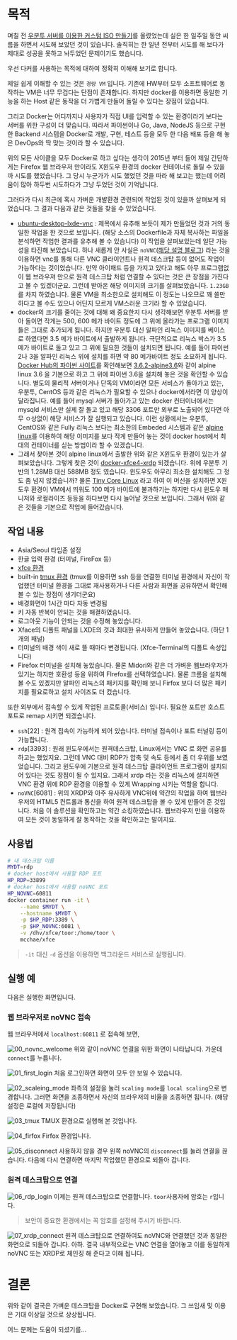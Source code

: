 #  목적

며칠 전 [우분투 서버를 이용한 커스텀 ISO 만들기](https://github.com/mcchae/vbuntu-custom-ubuntu-iso)를 올렸었는데 실은 한 일주일 동안 씨름을 하면서 시도해 보았던 것이 있습니다. 솔직히는 한 일년 전부터 시도를 해 보다가 제대로 성공을 못하고 놔두었던 문제이기도 했습니다.

우선 다커를 사용하는 목적에 대하여 정확히 이해해 보기로 합니다.

제일 쉽게 이해할 수 있는 것은 `경량 VM` 입니다. 기존에 HW부터 모두 소프트웨어로 동작하는 VM은 너무 무겁다는 단점이 존재합니다. 하지만 docker를 이용하면 동일한 기능을 하는 Host 같은 동작을 더 가볍게 만들어 돌릴 수 있다는 장점이 있습니다.

그리고 Docker는 어디까지나 사용자가 직접 UI를 입력할 수 있는 환경이라기 보다는 서버를 위한 구성이 더 맞습니다. 따라서 파이썬이나 Go, Java, NodeJS 등으로 구현한 Backend 시스템을 Docker로 개발, 구현, 테스트 등을 모두 한 다음 배포 등을 해 놓은 DevOps와 딱 맞는 것이라 할 수 있습니다.

위의 모든 사이클을 모두 Docker로 하고 싶다는 생각이 2015년 부터 들어 제일 간단하게는 Firefox 웹 브라우저 만이라도 X윈도우 환경의 docker 컨테이너로 돌릴 수 있을까 시도를 했었습니다. 그 당시 누군가가 시도 했었던 것을 따라 해 보고는 했는데 어려움이 많아 하두번 시도하다가 그냥 두었던 것이 기억납니다.

그러다가 다시 최근에 혹시 가벼운 개뱔환경 관련되어 작업된 것이 있을까 살펴보게 되었습니다. 그 결과 다음과 같은 것들을 찾을 수 있었습니다.

* [ubuntu-desktop-lxde-vnc](https://hub.docker.com/r/dorowu/ubuntu-desktop-lxde-vnc/) : 제목에서 유추해 보듯이 제가 만들었던 것과 거의 동일한 작업을 한 것으로 보입니다. (해당 소스의 Dockerfile과 자체 복사하는 파일을 분석하면 작업한 결과를 유추해 볼 수 있습니다) 이 작업을 살펴보았는데 일단 가능성을 타진해 보았습니다. 하나 새롭게 안 사실은 `noVNC`([해당 설명 블로그](http://drt0927.tistory.com/6)) 라는 것을 이용하면 vnc를 통해 다른 VNC 클라이언트나 원격 데스크탑 등이 없어도 작업이 가능하다는 것이었습니다. 만약 아이패드 등을 가지고 있다고 해도 아무 프로그램없이 웹 브라우져 만으로 원격 데스크탑 처럼 연결할 수 있다는 것은 큰 장점을 가진다고 볼 수 있겠더군요. 그런데 받아온 해당 이미지의 크기를 살펴보았습니다.  `1.23GB`를 차지 하였습니다. 물론 VM을 최소한으로 설치해도 이 정도는 나오므로 꽤 쓸만 하다고 볼 수도 있으나 어딘지 모르게 VM스러운 크기라 할 수 있었습니다.
* docker의 크기를 줄이는 것에 대해 왜 중요한지 다시 생각해보면 우분투 서버를 받아 돌이면 작게는 500, 600 메가 바이트 정도에 그 위에 올라가는 프로그램 이미지 들은 그대로 추가되게 됩니다. 하지만 우분투 대신 알파인 리눅스 이미지를 베이스로 하였다면 3.5 메가 바이트에서 출발하게 됩니다. 극단적으로 리눅스 박스가 3.5 메가 바이트로 돌고 있고 그 위에 필요한 것들이 설치되면 됩니다. 예를 들어 파이썬 2나 3을 알파인 리눅스 위에 설치를 하면 약 80 메가바이트 정도 소요하게 됩니다. [Docker Hub의 파이썬 사이트](https://hub.docker.com/_/python/)를 확인해보면 [3.6.2-alpine3.6](https://github.com/docker-library/python/blob/5d86c858d58f84b8dd1274ac61ac1c9c9ebc7739/3.6/alpine3.6/Dockerfile)와 같이 alpine linux 3.6 을 기본으로 하고 그 위에 파이썬 3.6을 설치해 놓은 것을 확인할 수 있습니다. 별도의 물리적 서버이거나 단독의 VM이라면 모든 서비스가 돌아가고 있는, 우분투, CentOS 등과 같은 리눅스가 필요할 수 있으나 docker에서라면 이 양상이 달라집니다. 예를 들어 mysql 서버가 돌아가고 있는 docker 컨터이너에서는 mysqld 서비스만 실제 잘 돌고 있고 해당 3306 포트만 외부로 노출되어 있다면 아무 ㅇ상없이 해당 서비스가 잘 실행되고 있습니다. 이런 상황에서는 우분투, CentOS와 같은 Fully 리눅스 보다는 최소한의 Embeded 시스템과 같은 [alpine linux](https://alpinelinux.org)를 이용하여 해당 이미지를 보다 작게 만들어 놓는 것이 docker host에서 최대의 컨테이너를 싣는 방법이라 할 수 있겠습니다.
* 그래서 찾아본 것이 alpine linux에서 출발한 위와 같은 X윈도우 환경이 있는가 살펴보았습니다.  그렇게 찾은 것이 [docker-xfce4-xrdp](https://github.com/danielguerra69/alpine-xfce4-xrdp) 되겠습니다. 위에 우분투 기반의 1.28MB 대신 588MB 정도 였습니다. 윈도우도 아무리 최소한 설치해도 그 정도 좀 넘지 않겠습니까? 물론 [Tiny Core Linux](http://tinycorelinux.net) 라고 하여 이 머신을 설치하면 X윈도우 환경이 VM에서 띄워도 100 메가 바이트에 불과하기는 하지만 다시 윈도우 매니저와 로컬라이즈 등등을 하다보면 다시 늘어날 것으로 보입니다.  그래서 위와 같은 것들을 기본으로 작업에 들어갔습니다.

## 작업 내용

* Asia/Seoul 타임존 설정
* 한글 입력 환경 (터미널, FireFox 등)
* [xfce 환경](http://mcchae.egloos.com/10935938)
* built-in [tmux 환경](http://mcchae.egloos.com/11246020) (tmux를 이용하면 ssh 등을 연결한 터미널 환경에서 자신이 작업했던 터미널 환경을 그대로 재사용하거나 다른 사람과 화면을 공유하면서 확인해 볼 수 있는 장점이 생기더군요)
* 배경화면이 1시간 마다 자동 변경됨
* 키 자동 반복이 안되는 것을 해결하였습니다.
* 로그아웃 기능이 안되는 것을 수정해 놓았습니다.
* Xface의 디폴트 패널을 LXDE의 것과 최대한 유사하게 만들어 놓았습니다. (하단 1개의 패널)
* 터미널의 배경 색이 새로 뜰 때마다 변경됩니다. (Xfce-Terminal의 디폴트 속성입니다)
* Firefox 터미널을 설치해 놓았습니다. 물론 Midori와 같은 더 가벼운 웹브라우저가 있기는 하지만 호환성 등을 위하여 FIrefox를 선택하였습니다. 물론 크롬을 설치해 볼 수도 있겠지만 알파인 리눅스의 패키지를 확인해 보니 Firfox 보다 더 많은 패키지를 필요로하고 설치 사이즈도 더 컸습니다.

또한 외부에서 접속할 수 있게 작업된 프로토콜(서비스) 입니다. 필요한 포트만 호스트 포트로 remap 시키면 되겠습니다.

* `ssh`[22] : 원격 접속이 가능하게 되어 있습니다. 터미널 접속이나 포트 터널링 등이 가능합니다.
* `rdp`[3393] : 원래 윈도우에서는 원격데스크탑, Linux에서는 VNC 로 화면 공유를 하고는 했었지요. 그런데 VNC 대비 RDP가 압축 및 속도 등에서 좀 더 우위를 보였었습니다. 그리고 윈도우에 기본으로 원격 데스크탑 클라이언트 프로그램이 설치되어 있다는 것도 장점이 될 수 있지요. 그래서 xrdp 라는 것을 리눅스에 설치하면 VNC 환경 위에 RDP 환경을 이용할 수 있게 Wrapping 시키는 역할을 합니다.
* `noVNC`[6081] : 위의 XRDP와 아주 유사하게 VNC위에 약간의 작업을 하여 웹브라우저의 HTML5 컨트롤과 통신을 하여 원격 데스크탑을 볼 수 있게 만들어 준 것입니다. 처음 이 솔루션을 확인하고는 약간 쇼킹하였습니다. 웹브라우저 만을 이용하여 모든 것이 동일하게 잘 동작하는 것을 확인하고는 말이지요.


## 사용법

```bash
# 내 데스크탑 이름
MYDT=rdp
# docker host에서 사용할 RDP 포트
HP_RDP=33899
# docker host에서 사용할 noVNC 포트
HP_NOVNC=60811
docker container run -it \
	--name $MYDT \
	--hostname $MYDT \
	-p $HP_RDP:3389 \
	-p $HP_NOVNC:6081 \
	-v /dhv/xfce/toor:/home/toor \
	mcchae/xfce
```

> `-it` 대신 `-d` 옵션을 이용하면 백그라운드 서비스로 실행됩니다.

## 실행 예

다음은 실행한 화면입니다.

### 웹 브라우저로 noVNC 접속

웹 브라우저에서 `localhost:60811` 로 접속해 보면,

![00_novnc_welcome](00_novnc_welcome.png)
위와 같이 noVNC 연결을 위한 화면이 나타납니다. 가운데 `connect`를 누릅니다.

![01_first_login](01_first_login.png)
처음 로그인하면 화면이 모두 안 보일 수 있습니다.

![02_scaleing_mode](02_scaleing_mode.png)
좌측의 설정을 눌러 `scaling mode`를 `local scaling`으로 변경합니다. 그러면 화면을 조종하면서 자신의 브라우저의 비율을 조종하면 됩니다. (해당 설정은 로컬에 저장됩니다)

![03_tmux](03_tmux.png)
TMUX 환경으로 실행해 본 것입니다.

![04_firfox](04_firfox.png)
Firfox 환경입니다.

![05_disconnect](05_disconnect.png)
사용하지 않을 경우 왼쪽 noVNC의 `disconnect`를 눌러 연결을 끊습니다. 다음에 다시 연결하면 마지막 작업했던 환경으로 되돌아 갑니다.

### 원격 데스크탑으로 연결

![06_rdp_login](06_rdp_login.png)
이제는 원격 데스크탑으로 연결합니다. `toor`사용자에 암호는 `r`입니다. 

> 보안이 중요한 환경에서는 꼭 암호를 설정해 주시기 바랍니다.

![07_xrdp_connect](07_xrdp_connect.png)
원격 데스크탑으로 연결하여도 noVNC와 연결했던 것과 동일한 화면으로 되돌아 갑니다. 아하. 결국 내부적으로는 VNC 연결을 열어놓고 이를 동일하게 noVNC 또는 XRDP로 체인징 해 준다고 이해 됩니다.


# 결론

위와 같이 결국은 가벼운 데스크탑을 Docker로 구현해 보았습니다. 그 쓰임새 및 이용은 기대 이상일 것으로 상상됩니다.

어느 분께는 도움이 되셨기를...


